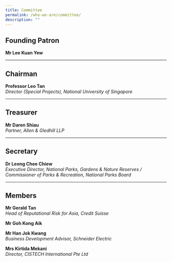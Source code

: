 ```yaml
---
title: Committee
permalink: /who-we-are/committee/
description: ""
---
```

Founding Patron
---------------

**Mr Lee Kuan Yew**

* * *

Chairman
--------

**Professor Leo Tan**  
<i>Director (Special Projects), National University of Singapore</i>

* * *

Treasurer
---------

**Mr Daren Shiau**  
<i>Partner, Allen & Gledhill LLP</i>

* * *

Secretary
---------

**Dr Leong Chee Chiew**  
<i>Executive Director, National Parks, Gardens & Nature Reserves / Commissioner of Parks & Recreation, National Parks Board</i>

* * *

Members
-------

**Mr Gerald Tan**  
<i>Head of Reputational Risk for Asia, Credit Suisse </i>


**Mr Goh Kong Aik**  
  
**Mr Han Jok Kwang**  
<i>Business Development Advisor, Schneider Electric</i>

**Mrs Kirtida Mekani**  
<i>Director, CISTECH International Pte Ltd</i>